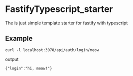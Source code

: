 # FastifyTypescript_starter
The is just simple template starter for fastify with typescript

## Example 

```curl
curl -l localhost:3078/api/auth/login/meow
```
output
```
{"login":"hi, meow!"}
```